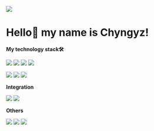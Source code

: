 <div align-center>
  <img src='https://steamuserimages-a.akamaihd.net/ugc/1011527815303113550/E0D41E6A8172398D61972B5B6F1FF09FA59BD32A/?imw=512&amp;&amp;ima=fit&amp;impolicy=Letterbox&amp;imcolor=%23000000&amp;letterbox=false'/>

 <h1>Hello👋 my name is Chyngyz!</h1>



  
 <p><strong>My technology stack🛠</strong></p>  <img src="https://img.shields.io/badge/HTML-black?style=for-the-badge&logo=HTML5&logoColor=ЦВЕТ ЛОГОТИПА"/> <img src="https://img.shields.io/badge/CSS-black?style=for-the-badge&logo=CSS3&logoColor=blue"/> <img src="https://img.shields.io/badge/JavaScript-black?style=for-the-badge&logo=JavaScript&logoColor=yellow"/> <img src="https://img.shields.io/badge/React-black?style=for-the-badge&logo=React&logoColor=blue"/> 
 
 <img src="https://img.shields.io/badge/Tailwind-black?style=for-the-badge&logo=Tailwind CSS&logoColor=blue"/> <img src="https://img.shields.io/badge/Sass-black?style=for-the-badge&logo=Sass&logoColor=#CC6699"/>
<img src="https://img.shields.io/badge/Redux Toolkit-black?style=for-the-badge&logo=Redux&logoColor=764ABC"/>


  <p><strong>Integration</strong></p>  <a href='https://t.me/Chykyyyy'><img src="https://img.shields.io/badge/Telegram-black?style=for-the-badge&logo=Telegram&logoColor=ЦВЕТ ЛОГОТИПА"/></a>  <a href='https://steamcommunity.com/profiles/76561199712243874/'><img src="https://img.shields.io/badge/Steam-black?style=for-the-badge&logo=Steam&logoColor=blue"/></a>



<strong>Others</strong></p> <img src="https://img.shields.io/badge/Vercel-black?style=for-the-badge&logo=Vercel&logoColor=white"/> <img src="https://img.shields.io/badge/Visual Studio Code-black?style=for-the-badge&logo=&logoColor=blue"/> <img src="https://img.shields.io/badge/Firebase-black?style=for-the-badge&logo=Firebase&logoColor=DD2C00"/>
</div>


